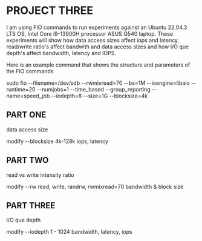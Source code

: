 # PROJECT THREE

I am using FIO commands to run experiments against an Ubuntu 22.04.3 LTS OS, Intel Core i9-13900H processor ASUS Q540 laptop. These experiments will show how data access sizes affect iops and latency, read/write ratio's affect bandwith and data access sizes and how I/O que depth's affect bandwidth, latency and IOPS.

Here is an example command that shows the structure and parameters of the FIO commands

  sudo fio --filename=/dev/sdb --rwmixread=70  --bs=1M --ioengine=libaio --runtime=20 --numjobs=1 --time_based --group_reporting --name=speed_job --iodepth=8 --size=1G --blocksize=4k


## PART ONE
data access size

modify --blocksize 4k-128k
iops, latency

## PART TWO
read vs write intensity ratio

modify --rw read, write, randrw, rwmixread=70
bandwidth & block size

## PART THREE
I/O que depth

modify --iodepth 1 - 1024
bandwidth, latency, iops
